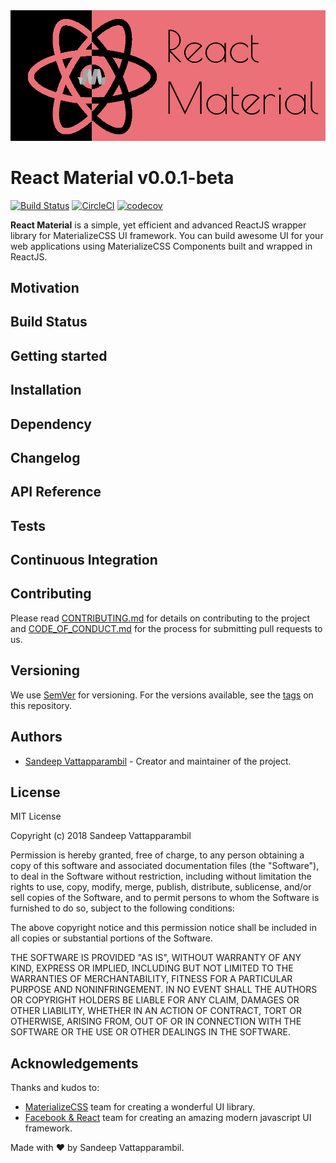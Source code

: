 <img src="public/img/logo.png"/>

# React Material v0.0.1-beta
[![Build Status](https://travis-ci.org/reactMaterial/react-material.svg?branch=master)](https://travis-ci.org/reactMaterial/react-material) [![CircleCI](https://circleci.com/gh/reactMaterial/react-material.svg?style=svg)](https://circleci.com/gh/reactMaterial/react-material) [![codecov](https://codecov.io/gh/reactMaterial/react-material/branch/master/graph/badge.svg)](https://codecov.io/gh/reactMaterial/react-material)

**React Material** is a simple, yet efficient and advanced ReactJS wrapper library for MaterializeCSS UI framework. You can build awesome UI for your web applications using MaterializeCSS Components built and wrapped in ReactJS.

## Motivation

## Build Status

## Getting started

## Installation

## Dependency

## Changelog

## API Reference

## Tests

## Continuous Integration


## Contributing
Please read [CONTRIBUTING.md](https://github.com/reactMaterial/react-material/blob/master/CONTRIBUTING.md) for details on contributing to the project and [CODE_OF_CONDUCT.md](https://github.com/reactMaterial/react-material/blob/master/CODE_OF_CONDUCT.md) for the process for submitting pull requests to us.

## Versioning
We use [SemVer](https://semver.org/) for versioning. For the versions available, see the [tags](https://github.com/reactMaterial/react-material/tags) on this repository.

## Authors
* [Sandeep Vattapparambil](https://github.com/SandeepVattapparambil) - Creator and maintainer of the project.

## License
MIT License

Copyright (c) 2018 Sandeep Vattapparambil

Permission is hereby granted, free of charge, to any person obtaining a copy
of this software and associated documentation files (the "Software"), to deal
in the Software without restriction, including without limitation the rights
to use, copy, modify, merge, publish, distribute, sublicense, and/or sell
copies of the Software, and to permit persons to whom the Software is
furnished to do so, subject to the following conditions:

The above copyright notice and this permission notice shall be included in all
copies or substantial portions of the Software.

THE SOFTWARE IS PROVIDED "AS IS", WITHOUT WARRANTY OF ANY KIND, EXPRESS OR
IMPLIED, INCLUDING BUT NOT LIMITED TO THE WARRANTIES OF MERCHANTABILITY,
FITNESS FOR A PARTICULAR PURPOSE AND NONINFRINGEMENT. IN NO EVENT SHALL THE
AUTHORS OR COPYRIGHT HOLDERS BE LIABLE FOR ANY CLAIM, DAMAGES OR OTHER
LIABILITY, WHETHER IN AN ACTION OF CONTRACT, TORT OR OTHERWISE, ARISING FROM,
OUT OF OR IN CONNECTION WITH THE SOFTWARE OR THE USE OR OTHER DEALINGS IN THE
SOFTWARE.

## Acknowledgements
Thanks and kudos to: 
* [MaterializeCSS](https://github.com/dogfalo/materialize/) team for creating a wonderful UI library.
* [Facebook & React](https://reactjs.org/) team for creating an amazing modern javascript UI framework.

Made with ❤️ by Sandeep Vattapparambil.
